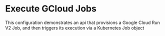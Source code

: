 # Execute GCloud Jobs

This configuration demonstrates an api that provisions a Google Cloud Run V2 Job, and then triggers its execution via a Kubernetes Job object

